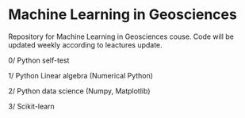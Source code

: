 # Machine Learning in Geosciences

Repository for Machine Learning in Geosciences couse. Code will be updated weekly according to leactures update. 

0/ Python self-test

1/ Python  Linear algebra (Numerical Python)

2/ Python data science (Numpy, Matplotlib)

3/ Scikit-learn
